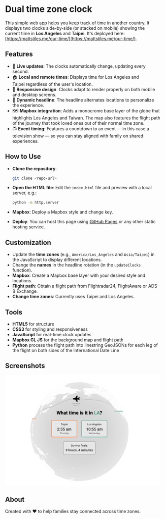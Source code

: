 # Dual time zone clock

This simple web app helps you keep track of time in another country. It displays two clocks side-by-side (or stacked on mobile) showing the current time in **Los Angeles** and **Taipei**. It's deployed here: [https://mattstiles.me/our-time/](https://mattstiles.me/our-time/). 

## Features
- 📅 **Live updates**: The clocks automatically change, updating every second.
- 🏠 **Local and remote times**: Displays time for Los Angeles and Taipei regardless of the user's location.
- 🎨 **Responsive design**: Clocks adapt to render properly on both mobile and desktop screens.
- 🔄 **Dynamic headline**: The headline alternates locations to personalize the experience.
- 🗺️ **Mapbox integration**: Adds a monocrome base layer of the globe that highlights Los Angeles and Taiwan. The map also features the flight path of the journey that took loved ones out of their normal time zone. 
- 📺 **Event timing**: Features a countdown to an event — in this case a television show — so you can stay aligned with family on shared experiences. 

## How to Use
- **Clone the repository**:
   ```bash
   git clone <repo-url>
   ```
- **Open the HTML file**: Edit the `index.html` file and preview with a local server, e.g.:
   ```bash
   python -m http.server
   ```

- **Mapbox**: Deploy a Mapbox style and change key. 

- **Deploy**: You can host this page using [GitHub Pages](https://pages.github.com/) or any other static hosting service.

## Customization
- Update the **time zones** (e.g., `America/Los_Angeles` and `Asia/Taipei`) in the JavaScript to display different locations.
- Change the **names** in the headline rotation (in the `updateClocks` function).
- **Mapbox**: Create a Mapbox base layer with your desired style and locations.
- **Flight path**: Obtain a flight path from Flightradar24, FlightAware or ADS-B Exchange.
- **Change time zones**: Currently uses Taipei and Los Angeles.

## Tools
- **HTML5** for structure
- **CSS3** for styling and responsiveness
- **JavaScript** for real-time clock updates
- **Mapbox GL JS** for the background map and flight path
- **Python** process the flight path into linestring GeoJSONs for each leg of the flight on both sides of the International Date Line

## Screenshots
![Example Screenshot](images/screenshot_desktop.png)

## About
Created with ❤️ to help families stay connected across time zones. 